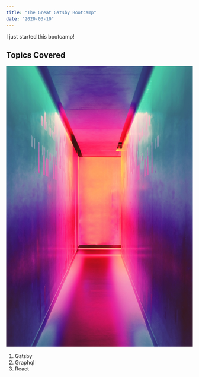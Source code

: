 ```yaml
---
title: "The Great Gatsby Bootcamp"
date: "2020-03-10"
---
```


I just started this bootcamp!

## Topics Covered

![neon](./neon.jpg)

1. Gatsby
2. Graphql
3. React